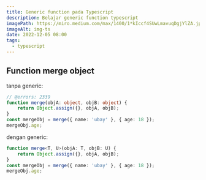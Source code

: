 ```yaml
---
title: Generic function pada Typescript
description: Belajar generic function typescript
imagePath: https://miro.medium.com/max/1400/1*kIccf4SUwLmavuqDgjYlZA.jpeg
imageAlt: img-ts
date: 2022-12-05 08:00
tags:
  - typescript
---
```


## Function merge object

tanpa generic:

```ts twoslash
// @errors: 2339
function merge(objA: object, objB: object) {
	return Object.assign({}, objA, objB);
}
const mergeObj = merge({ name: 'ubay' }, { age: 18 });
mergeObj.age;
```

dengan generic:

```ts twoslash
function merge<T, U>(objA: T, objB: U) {
	return Object.assign({}, objA, objB);
}
const mergeObj = merge({ name: 'ubay' }, { age: 18 });
mergeObj.age;
```
